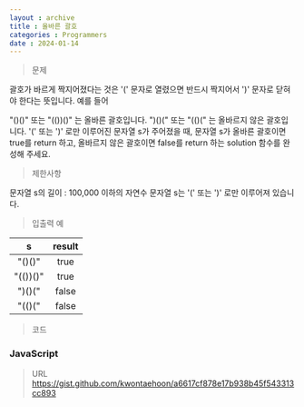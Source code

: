 ```yaml
---
layout : archive
title : 올바른 괄호
categories : Programmers
date : 2024-01-14
---
```

> 문제<br>

괄호가 바르게 짝지어졌다는 것은 '(' 문자로 열렸으면 반드시 짝지어서 ')' 문자로 닫혀야 한다는 뜻입니다. 예를 들어

"()()" 또는 "(())()" 는 올바른 괄호입니다.
")()(" 또는 "(()(" 는 올바르지 않은 괄호입니다.
'(' 또는 ')' 로만 이루어진 문자열 s가 주어졌을 때, 문자열 s가 올바른 괄호이면 true를 return 하고, 올바르지 않은 괄호이면 false를 return 하는 solution 함수를 완성해 주세요.

> 제한사항<br>

문자열 s의 길이 : 100,000 이하의 자연수
문자열 s는 '(' 또는 ')' 로만 이루어져 있습니다.

> 입출력 예<br>

|s|result|
|:--:|:--:|
|"()()"|true|
|"(())()"|true|
|")()("|false|
|"(()("|false|

> 코드

### JavaScript

<script src="https://gist.github.com/kwontaehoon/a6617cf878e17b938b45f543313cc893.js"></script>

> URL
https://gist.github.com/kwontaehoon/a6617cf878e17b938b45f543313cc893